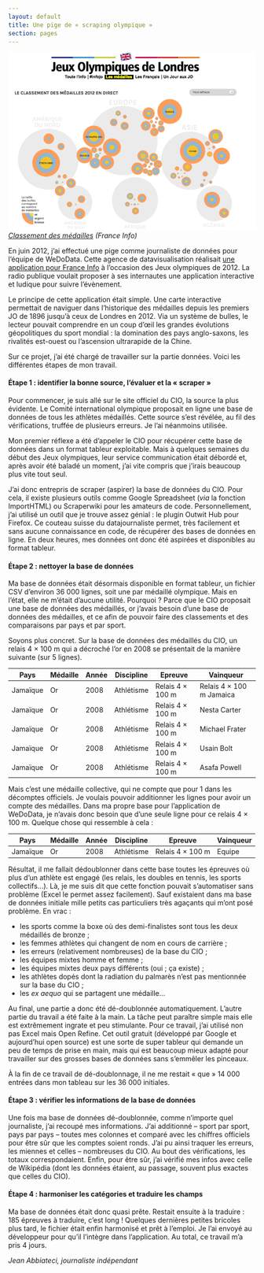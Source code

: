 ```yaml
---
layout: default
title: Une pige de « scraping olympique »
section: pages
---
```


<div class="imageblock">
<div class="content">
<img alt="Classement des médailles" src="../img/scraping_olympique.png"></div>
<div class="title"><em><a href='http://www.franceinfo.fr/jeux-olympiques/medailles'>Classement des médailles</a> (France Info)</em></div>
</div>

En juin 2012, j’ai effectué une pige comme journaliste de données pour l’équipe de WeDoData. Cette agence de datavisualisation réalisait [une application pour France Info](http://www.franceinfo.fr/jeux-olympiques/medailles) à l’occasion des Jeux olympiques de 2012. La radio publique voulait proposer à ses internautes une application interactive et ludique pour suivre l’évènement.

Le principe de cette application était simple. Une carte interactive permettait de naviguer dans l’historique des médailles depuis les premiers JO de 1896 jusqu’à ceux de Londres en 2012. Via un système de bulles, le lecteur pouvait comprendre en un coup d’œil les grandes évolutions géopolitiques du sport mondial : la domination des pays anglo-saxons, les rivalités est-ouest ou l’ascension ultrarapide de la Chine.

Sur ce projet, j’ai été chargé de travailler sur la partie données. Voici les différentes étapes de mon travail.

#### Étape 1 : identifier la bonne source, l’évaluer et la « scraper »

Pour commencer, je suis allé sur le site officiel du CIO, la source la plus évidente. Le Comité international olympique proposait en ligne une base de données de tous les athlètes médaillés. Cette source s’est révélée, au fil des vérifications, truffée de plusieurs erreurs. Je l’ai néanmoins utilisée.

Mon premier réflexe a été d’appeler le CIO pour récupérer cette base de données dans un format tableur exploitable. Mais à quelques semaines du début des Jeux olympiques, leur service communication était débordé et, après avoir été baladé un moment, j’ai vite compris que j’irais beaucoup plus vite tout seul.

J’ai donc entrepris de scraper (aspirer) la base de données du CIO. Pour cela, il existe plusieurs outils comme Google Spreadsheet (_via_ la fonction ImportHTML) ou Scraperwiki pour les amateurs de code. Personnellement, j’ai utilisé un outil que je trouve assez génial : le plugin Outwit Hub pour Firefox. Ce couteau suisse du datajournaliste permet, très facilement et sans aucune connaissance en code, de récupérer des bases de données en ligne. En deux heures, mes données ont donc été aspirées et disponibles au format tableur.

#### Étape 2 : nettoyer la base de données

Ma base de données était désormais disponible en format tableur, un fichier CSV d’environ 36 000 lignes, soit une par médaillé olympique. Mais en l’état, elle ne m’était d’aucune utilité. Pourquoi ? Parce que le CIO proposait une base de données des médaillés, or j’avais besoin d’une base de données des médailles, et ce afin de pouvoir faire des classements et des comparaisons par pays et par sport.

Soyons plus concret. Sur la base de données des médaillés du CIO, un relais 4 × 100 m qui a décroché l’or en 2008 se présentait de la manière suivante (sur 5 lignes).

|Pays      | Médaille | Année | Discipline  | Epreuve          | Vainqueur               |
| -------- | -------- |  ---- | ----------- | ---------------- | ------------------------|
|Jamaïque | Or       |  2008 | Athlétisme | Relais 4 × 100 m | Relais 4 × 100 m Jamaica|
|Jamaïque | Or       |  2008 | Athlétisme | Relais 4 × 100 m | Nesta Carter            |
|Jamaïque | Or       |  2008 | Athlétisme | Relais 4 × 100 m | Michael Frater          |
|Jamaïque | Or       |  2008 | Athlétisme | Relais 4 × 100 m | Usain Bolt              |
|Jamaïque | Or       |  2008 | Athlétisme | Relais 4 × 100 m | Asafa Powell            |

Mais c’est une médaille collective, qui ne compte que pour 1 dans les décomptes officiels. Je voulais pouvoir additionner les lignes pour avoir un compte des médailles. Dans ma propre base pour l’application de WeDoData, je n’avais donc besoin que d’une seule ligne pour ce relais 4 × 100 m. Quelque chose qui ressemble à cela :

|Pays      | Médaille | Année | Discipline  | Epreuve          | Vainqueur               |
| -------- | -------- |  ---- | ----------- | ---------------- | ------------------------|
|Jamaïque | Or       |  2008 | Athlétisme | Relais 4 × 100 m | Equipe                  |

Résultat, il me fallait dédoublonner dans cette base toutes les épreuves où plus d’un athlète est engagé (les relais, les doubles en tennis, les sports collectifs...). Là, je me suis dit que cette fonction pouvait s’automatiser sans problème (Excel le permet assez facilement). Sauf existaient dans ma base de données initiale mille petits cas particuliers très agaçants qui m’ont posé problème. En vrac :

* les sports comme la boxe où des demi-finalistes sont tous les deux médaillés de bronze&nbsp;;
* les femmes athlètes qui changent de nom en cours de carrière&nbsp;;
* les erreurs (relativement nombreuses) de la base du CIO&nbsp;;
* les équipes mixtes homme et femme&nbsp;;
* les équipes mixtes deux pays différents (oui&nbsp;; ça existe)&nbsp;;
* les athlètes dopés dont la radiation du palmarès n’est pas mentionnée sur la base du
CIO&nbsp;;
* les _ex aequo_ qui se partagent une médaille...

Au final, une partie a donc été dé-doublonnée automatiquement. L’autre partie du travail a été faite à la main. La tâche peut paraître simple mais elle est extrêmement ingrate et peu stimulante. Pour ce travail, j’ai utilisé non pas Excel mais Open Refine. Cet outil gratuit (développé par Google et aujourd’hui open source) est une sorte de super tableur qui demande un peu de temps de prise en main, mais qui est beaucoup mieux adapté pour travailler sur des grosses bases de données sans s’emmêler les pinceaux.

À la fin de ce travail de dé-doublonnage, il ne me restait « que » 14 000 entrées dans mon tableau sur les 36 000 initiales.

#### Étape 3 : vérifier les informations de la base de données

Une fois ma base de données dé-doublonnée, comme n’importe quel journaliste, j’ai recoupé mes informations. J’ai additionné – sport par sport, pays par pays – toutes mes colonnes et comparé avec les chiffres officiels pour être sûr que les comptes soient ronds. J’ai pu ainsi traquer les erreurs, les miennes et celles – nombreuses du CIO. Au bout des vérifications, les totaux correspondaient. Enfin, pour être sûr, j’ai vérifié mes infos avec celle de Wikipédia (dont les données étaient, au passage, souvent plus exactes que celles du CIO).

#### Étape 4 : harmoniser les catégories et traduire les champs

Ma base de données était donc quasi prête. Restait ensuite à la traduire : 185 épreuves à traduire, c’est long ! Quelques dernières petites bricoles plus tard, le fichier était enfin harmonisé et prêt à l’emploi. Je l’ai envoyé au développeur pour qu’il l’intègre dans l’application. Au total, ce travail m’a pris 4 jours.

_Jean Abbiateci, journaliste indépendant_
